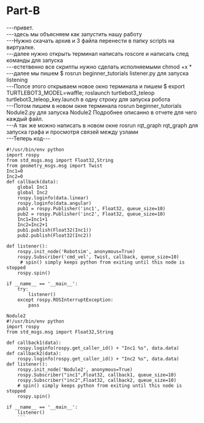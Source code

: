 # Part-B
---привет.  
---здесь мы объясняем как  запустить нашу работу  
---Нужно скачать архив и 3 файла перенести в папку scripts  на виртуалке.  
---далее нужно открыть терминал написать roscore и написать след команды для запуска   
---естетвенно все скрипты нужно сделать исполняемыми chmod +x *  
---далее мы пишем $ rosrun beginner_tutorials listener.py для запуска listening  
---Полсе этого открываем новое окно терминала и пишем $ export TURTLEBOT3_MODEL=waffle; roslaunch turtlebot3_teleop turtlebot3_teleop_key.launch в одну строку для запуска робота  
---Потом пишем в новом окне терминала  rosrun beginner_tutorials Nodule2.py для запуска Nodule2 Подробнее описанно в отчете для чего каждый файл.  
---А так же можно написать в новом окне rosrun rqt_graph rqt_graph для запуска графа и просмотря связей между узлами  
---Теперь код---

```Listening  
#!/usr/bin/env python  
import rospy  
from std_msgs.msg import Float32,String  
from geometry_msgs.msg import Twist  
Inc1=0  
Inc2=0  
def callback(data):  
    global Inc1  
    global Inc2  
    rospy.loginfo(data.linear)  
    rospy.loginfo(data.angular)  
    pub1 = rospy.Publisher('inc1', Float32, queue_size=10)  
    pub2 = rospy.Publisher('inc2', Float32, queue_size=10)  
    Inc1=Inc1+1  
    Inc2=Inc2+1  
    pub1.publish(Float32(Inc1))  
    pub2.publish(Float32(Inc2))  
   
def listener():  
    rospy.init_node('Robotsim', anonymous=True)  
    rospy.Subscriber('cmd_vel', Twist, callback, queue_size=10)  
     # spin() simply keeps python from exiting until this node is stopped  
    rospy.spin()  

if __name__ == '__main__':  
    try:  
    	listener()  
    except rospy.ROSInterruptException:  
        pass  
        
Nodule2  
#!/usr/bin/env python  
import rospy  
from std_msgs.msg import Float32,String  

def callback1(data):  
    rospy.loginfo(rospy.get_caller_id() + "Inc1 %s", data.data)  
def callback2(data):  
    rospy.loginfo(rospy.get_caller_id() + "Inc2 %s", data.data)  
def listener():  
    rospy.init_node('Nodule2', anonymous=True)  
    rospy.Subscriber("inc1",Float32, callback1, queue_size=10)  
    rospy.Subscriber("inc2",Float32, callback2, queue_size=10)  
    # spin() simply keeps python from exiting until this node is stopped  
    rospy.spin()  

if __name__ == '__main__':  
    listener() 
    ```
